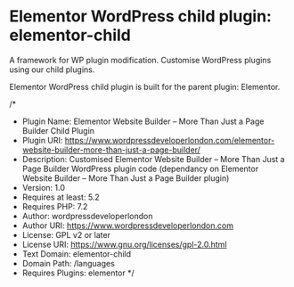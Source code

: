 # Elementor WordPress child plugin: elementor-child
A framework for WP plugin modification. Customise WordPress plugins using our child plugins.

Elementor WordPress child plugin is built for the parent plugin: Elementor.

/*
 * Plugin Name:       Elementor Website Builder &#8211; More Than Just a Page Builder Child Plugin
 * Plugin URI:        https://www.wordpressdeveloperlondon.com/elementor-website-builder-more-than-just-a-page-builder/
 * Description:       Customised  Elementor Website Builder &#8211; More Than Just a Page Builder WordPress plugin code (dependancy on Elementor Website Builder &#8211; More Than Just a Page Builder plugin)
 * Version:           1.0
 * Requires at least: 5.2
 * Requires PHP:      7.2
 * Author:            wordpressdeveloperlondon
 * Author URI:        https://www.wordpressdeveloperlondon.com
 * License:           GPL v2 or later
 * License URI:       https://www.gnu.org/licenses/gpl-2.0.html
 * Text Domain:       elementor-child
 * Domain Path:       /languages
 * Requires Plugins:  elementor
 */
